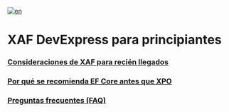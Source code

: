 
[![en](https://img.shields.io/badge/lang-en-red.svg)](https://github.com/jjcolumb/XAF-Docs-Spanish/blob/master/README.en.md)

# XAF DevExpress para principiantes

### [Consideraciones de XAF para recién llegados](https://github.com/jjcolumb/XAF-Docs-Spanish/blob/master/newcomers.es.md)
### [Por qué se recomienda EF Core antes que XPO](https://github.com/jjcolumb/XAF-Docs-Spanish/blob/master/ef-xpo.es.md)
### [Preguntas frecuentes (FAQ)](https://github.com/jjcolumb/XAF-Docs-Spanish/blob/master/faq.es.md)

